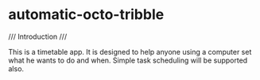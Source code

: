 # automatic-octo-tribble

///
  Introduction
///

  This is a timetable app. It is designed to help anyone using a computer set what he wants to do and when. Simple task scheduling will be supported also.
  
  
